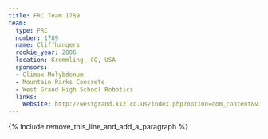 ```yaml
---
title: FRC Team 1789
team:
  type: FRC
  number: 1789
  name: Cliffhangers
  rookie_year: 2006
  location: Kremmling, CO, USA
  sponsors:
  - Climax Molybdenum
  - Mountain Parks Concrete
  - West Grand High School Robotics
  links:
    Website: http://westgrand.k12.co.us/index.php?option=com_content&view=article&id=275&Itemid=53
---
```


{% include remove_this_line_and_add_a_paragraph %}